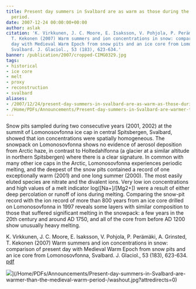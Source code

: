 ```yaml
---
title: Present day summers in Svalbard are as warm as those during the medieval warm
  period.
date: 2007-12-24 00:00:00+00:00
author: aslak
citation: 'K. Virkkunen, J. C. Moore, E. Isaksson, V. Pohjola, P. Perämäki, A. Grinsted,
  T. Kekonen (2007) Warm summers and ion concentrations in snow: comparison of present
  day with Medieval Warm Epoch from snow pits and an ice core from Lomonosovfonna,
  Svalbard. J. Glaciol., 53 (183), 623-634.'
banner: /publication/2007/cropped-CIMG0329.jpg
tags:
- historical
- ice core
- melt
- proxy
- reconstruction
- svalbard
aliases:
- /2007/12/24/present-day-summers-in-svalbard-are-as-warm-as-those-during-the-medieval-warm-period/
- /Home/PDFs/Announcements/Present-day-summers-in-Svalbard-are-warmer-than-the-medieval-warm-period-
---
```


Snow pits sampled during two consecutive years (2001, 2002) at the summit of Lomonosovfonna ice cap in central Spitsbergen, Svalbard, showed that ion concentrations were spatially homogeneous. The snowpack on Lomonosovfonna shows no evidence of aerosol deposition from Arctic haze, in contrast to Holtedahlfonna (a glacier at a similar altitude in northern Spitsbergen) where there is a clear signature. <!--more-->  In common with many other ice caps in the Arctic, Lomonosovfonna experiences periodic melting, and the deepest of the snow pits contained a record of one exceptionally warm (2001) and one long summer (2000). The most easily eluted species are nitrate and the divalent ions. Very low ion concentrations and high values of a melt indicator log([Na+]/[Mg2+]) were a result of either deep percolation or runoff of ions during melting. Comparing the snow-pit record with the ion record of more than 800 years from an ice core drilled on Lomonosovfonna in 1997 reveals some layers with similar composition to those that suffered significant melting in the snowpack: a few years in the 20th century and around AD 1750, and all of the core from before AD 1200 show unusually heavy melting.

K. Virkkunen, J. C. Moore, E. Isaksson, V. Pohjola, P. Perämäki, A. Grinsted, T. Kekonen (2007) Warm summers and ion concentrations in snow: comparison of present day with Medieval Warm Epoch from snow pits and an ice core from Lomonosovfonna, Svalbard. J. Glaciol., 53 (183), 623-634. [pdf](/pdf/Virkkunen-Jglac07-warm-summers-lfonna.pdf)

![](/publication/2007/washout-10.jpg)](/Home/PDFs/Announcements/Present-day-summers-in-Svalbard-are-warmer-than-the-medieval-warm-period-/washout.jpg?attredirects=0)